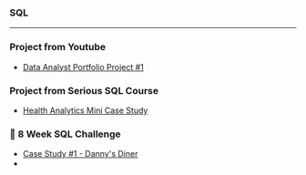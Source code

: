 
### SQL 
- - - -
### Project from Youtube
* [Data Analyst Portfolio Project #1](https://github.com/sahmed008/Covid-Data-Analysis/blob/main/SQL%20Syntax)
### Project from Serious SQL Course
* [Health Analytics Mini Case Study](https://github.com/sahmed008/Health-Analytics-Mini-Case.md/blob/main/solution.md)
### 🥑 8 Week SQL Challenge
* [Case Study #1 - Danny's Diner](https://github.com/sahmed008/Case-Study-1---Danny-s-Diner)
* []()
